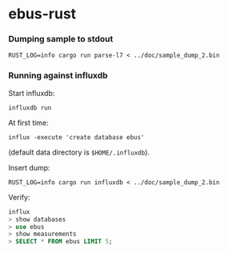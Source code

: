 # ebus-rust

### Dumping sample to stdout
```shell
RUST_LOG=info cargo run parse-l7 < ../doc/sample_dump_2.bin
```

### Running against influxdb
Start influxdb:
```shell
influxdb run
```

At first time:
```shell
influx -execute 'create database ebus'
```
(default data directory is `$HOME/.influxdb`).

Insert dump:
```shell
RUST_LOG=info cargo run influxdb < ../doc/sample_dump_2.bin
```

Verify:
```sql
influx
> show databases
> use ebus
> show measurements
> SELECT * FROM ebus LIMIT 5;
```